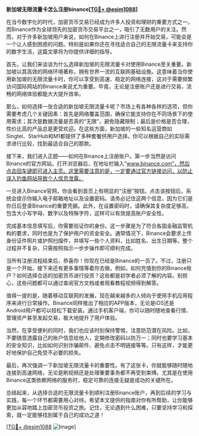 **新加坡无限流量卡怎么注册binance[[TG💪+ @esim1088](https://t.me/s/esim1088)]**

在当今数字化的时代，加密货币交易已经成为许多人投资和理财的重要方式之一。而Binance作为全球领先的加密货币交易平台之一，吸引了无数用户的关注。然而，对于许多新加坡用户来说，如何在Binance上进行注册并开始交易，可能会是一个让人感到困惑的问题。特别是如果你还在寻找适合自己的无限流量卡来支持你的数字生活，这篇文章将为你提供详细的指导。

首先，让我们来谈谈为什么选择新加坡的无限流量卡对使用Binance至关重要。新加坡以其高效的网络环境著称，拥有世界一流的互联网基础设施。这意味着当你使用新加坡的无限流量卡时，你可以享受到高速、稳定的网络连接，这对于需要频繁访问国际网站的Binance来说尤为重要。毕竟，无论是注册账户还是进行交易，流畅的网络体验都能大大提升效率。

那么，如何选择一张合适的新加坡无限流量卡呢？市场上有各种各样的选项，但你需要考虑几个关键因素：首先是网络覆盖范围，确保它能支持你在不同场景下的使用需求；其次是数据流量是否真的“无限”，避免隐藏限制；最后是价格是否合理，性价比高的产品总是更受欢迎。在这些方面，新加坡的一些知名运营商如Singtel、StarHub和M1都提供了多种套餐供用户选择。你可以根据自己的实际需求进行比较，找到最适合自己的那款。

接下来，我们进入正题——如何在Binance上注册账户。第一步当然是访问Binance的官方网站。打开浏览器后，在地址栏输入“www.binance.com”，然后点击回车键即可进入主页。这里需要注意的是，一定要通过官方链接访问，以防止误入钓鱼网站导致个人信息泄露。

一旦进入Binance官网，你会看到首页上有明显的“注册”按钮。点击该按钮后，系统会提示你输入电子邮箱地址以及设置密码。请务必记住这两个信息，因为它们是你日后登录Binance的重要凭据。此外，在设置密码时，请确保其复杂度足够高，包含大小写字母、数字以及特殊字符，这样可以有效提高账户安全性。

完成基本信息填写后，你需要验证你的身份。这一步骤是为了符合各国金融监管机构的要求，同时也是为了保护用户的资金安全。通常情况下，Binance会要求上传身份证件照片或护照扫描件，并填写一些个人资料，比如姓名、出生日期等。整个过程并不复杂，只需按照指示一步步操作即可顺利完成。

当所有注册流程结束后，恭喜你！你现在已经是Binance的一员了。不过，注册只是一个开始，接下来还有更多事情等着你去做。例如，如何充值到你的Binance账户？如何选择合适的加密货币进行投资？这些都是初学者必须了解的内容。别担心，这些问题都可以通过查阅官方文档或者观看教程视频得到解答。

值得一提的是，随着移动互联网的发展，现在越来越多的人倾向于使用手机应用程序来进行日常操作。Binance同样推出了相应的APP版本，无论是iOS还是Android用户都可以轻松下载安装。通过手机客户端，你可以随时随地查看行情、管理资产甚至发起交易，极大地提升了用户体验。

当然，在享受便利的同时，我们也应该时刻保持警惕，注意防范潜在风险。比如，不要随意透露自己的账户信息给他人，定期修改密码以防万一；同时也要学习基本的安全知识，比如如何识别诈骗邮件、避免点击不明链接等等。只有这样，才能更好地保护自己免受不必要的损失。

最后，再次强调一下新加坡无限流量卡的重要性。有了这张卡，你就能够随时随地连接到高速网络，无论是刷视频还是处理重要事务都不再受到束缚。尤其是在使用Binance这类依赖网络的服务时，稳定可靠的连接无疑是成功的关键所在。

总结起来，从选择合适的无限流量卡到顺利注册Binance账户，再到后续的学习与实践，每一个环节都需要用心对待。希望本文提供的指南对你有所帮助，让你能够更加从容地踏上加密货币投资之旅。记住，无论遇到什么困难，只要坚持学习和探索，就一定能够找到属于自己的成功之道！

[[TG💪+ @esim1088](https://t.me/s/esim1088) ![Image](https://i.postimg.cc/4NQfJmqS/Snipaste-2025-05-13-00-14-12.png)]